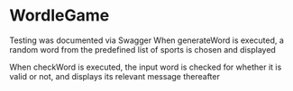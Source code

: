 # WordleGame
Testing was documented via Swagger
When generateWord is executed, a random word from the predefined list of sports is chosen and displayed

When checkWord is executed, the input word is checked for whether it is valid or not, and displays its relevant message thereafter
